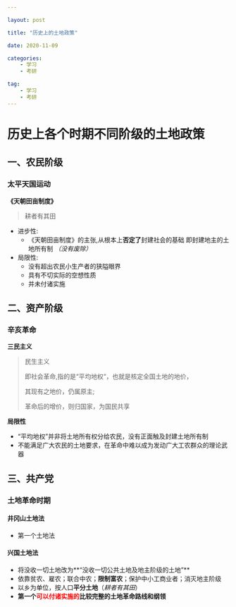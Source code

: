 ```yaml
---

layout: post

title: "历史上的土地政策"

date: 2020-11-09

categories: 
	- 学习
	- 考研

tag: 
	- 学习
	- 考研
---
```


# 历史上各个时期不同阶级的土地政策

<!-- more -->

## 一、农民阶级

### 太平天国运动

**《天朝田亩制度》**

> 耕者有其田

- 进步性:
  - 《天朝田亩制度》的主张,从根本上**否定了**封建社会的基础
    即封建地主的土地所有制 *（没有废除）*
- 局限性: 
    - 没有超出农民小生产者的狭隘眼界
    - 具有不切实际的空想性质
    - 并未付诸实施



## 二、资产阶级

### 辛亥革命

**三民主义**

> 民生主义
>
> 即社会革命,指的是“平均地权“，也就是核定全国土地的地价，
>
> 其现有之地价，仍属原主;
>
> 革命后的增价，则归国家，为国民共享

**局限性**

- “平均地权”并非将土地所有权分给农民，没有正面触及封建土地所有制
- 不能满足广大农民的土地要求，在革命中难以成为发动广大工农群众的理论武器



## 三、共产党

### 土地革命时期

#### 井冈山土地法

- 第一个土地法



#### 兴国土地法

- 将没收一切土地改为**“没收一切公共土地及地主阶级的土地”**
- 依靠贫农、雇农；联合中农；**限制富农**；保护中小工商业者；消灭地主阶级
- 以乡为单位，按人口**平分土地**（*耕者有其田*）
- **第一个<font color=red>可以付诸实施的</font>比较完整的土地革命路线和纲领**



